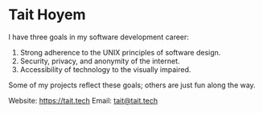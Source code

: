 # Tait Hoyem

I have three goals in my software development career:

1. Strong adherence to the UNIX principles of software design.
2. Security, privacy, and anonymity of the internet.
3. Accessibility of technology to the visually impaired.

Some of my projects reflect these goals; others are just fun along the way.

Website: https://tait.tech
Email: tait@tait.tech
